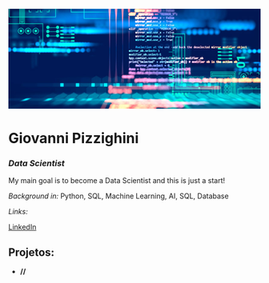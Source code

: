 <p align="center">
  <img src="https://github.com/giopizzighini/data_science_projects/blob/main/data-science-banner.jpg" height="200" width="1100"/ >
</p>

# Giovanni Pizzighini
### *Data Scientist*

My main goal is to become a Data Scientist and this is just a start!

*Background in:* Python, SQL, Machine Learning, AI, SQL, Database

*Links:*

 [LinkedIn](https://www.linkedin.com/in/giopizzighinianalyst)

## Projetos:

* **//**
